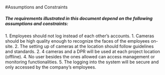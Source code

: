 #Assumptions and Constraints
<h5>The requirements illustrated in this document depend on the following assumptions and constraints:</h5>
1. Employees should not log instead of each other’s accounts.
1. Cameras should be high quality enough to recognize the faces of the employees on-site.
2. The setting up of cameras at the location should follow guidelines and standards.
2. 4 cameras and a DPR will be used at each project location (offline).
4. No user besides the ones allowed can access management or monitoring functionalities.
5. The logging into the system will be secure and only accessed by the company’s employees.
